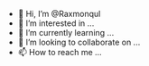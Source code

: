 - 👋 Hi, I’m @Raxmonqul
- 👀 I’m interested in ...
- 🌱 I’m currently learning ...
- 💞️ I’m looking to collaborate on ...
- 📫 How to reach me ...

<!---
Raxmonqul/Raxmonqul is a ✨ special ✨ repository because its `README.md` (this file) appears on your GitHub profile.
You can click the Preview link to take a look at your changes.
--->
